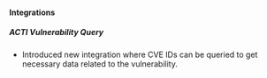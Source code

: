 #### Integrations
##### ACTI Vulnerability Query
- Introduced new integration where CVE IDs can be queried to get necessary data related to the vulnerability.